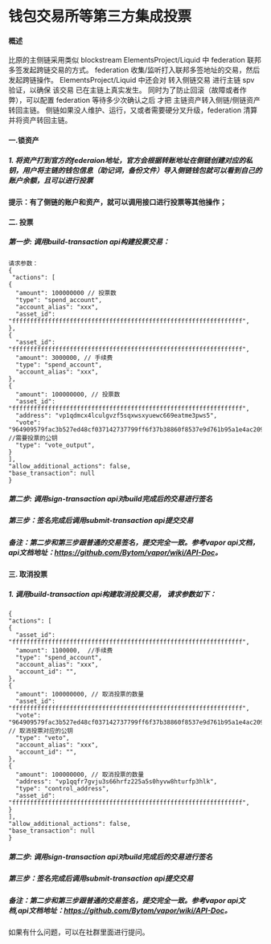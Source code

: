 #  钱包交易所等第三方集成投票

#### 概述

比原的主侧链采用类似 blockstream ElementsProject/Liquid 中 federation 联邦多签发起跨链交易的方式。
federation 收集/监听打入联邦多签地址的交易，然后发起跨链操作。
ElementsProject/Liquid 中还会对 转入侧链交易 进行主链 spv 验证，以确保 该交易 已在主链上真实发生。
同时为了防止回滚（故障或者作弊），可以配置 federation 等待多少次确认之后 才把 主链资产转入侧链/侧链资产转回主链。
侧链如果没人维护、运行，又或者需要硬分叉升级，federation 清算并将资产转回主链。


#### 一.锁资产

##### 1. 将资产打到官方的federaion地址，官方会根据转账地址在侧链创建对应的私钥，用户将主链的钱包信息（助记词，备份文件）导入侧链钱包就可以看到自己的账户余额，且可以进行投票

#### 提示：有了侧链的账户和资产，就可以调用接口进行投票等其他操作；

#### 二. 投票

##### 第一步: 调用build-transaction api构建投票交易：

    请求参数：
    {
     "actions": [
    {
      "amount": 100000000 // 投票数
      "type": "spend_account",
      "account_alias": "xxx",
      "asset_id": "ffffffffffffffffffffffffffffffffffffffffffffffffffffffffffffffff",
    },
    {
      "asset_id": "ffffffffffffffffffffffffffffffffffffffffffffffffffffffffffffffff",
      "amount": 3000000, // 手续费
      "type": "spend_account",
      "account_alias": "xxx",
    },
    {
      "amount": 100000000, // 投票数
      "asset_id": "ffffffffffffffffffffffffffffffffffffffffffffffffffffffffffffffff",
      "address": "vp1qdmcx4lculgvzf5sqxwsxyuewc669eatme3pws5",
      "vote": "964909579fac3b527ed48cf037142737799ff6f37b38860f8537e9d761b95a1e4ac209a13b766be5f43a930160dad9355ddcca7db965819767629aff571953bd", //需要投票的公钥
      "type": "vote_output",
    }
    ],
    "allow_additional_actions": false,
    "base_transaction": null
    }

##### 第二步: 调用sign-transaction api对build完成后的交易进行签名


##### 第三步：签名完成后调用submit-transaction api提交交易

##### 备注：第二步和第三步跟普通的交易签名，提交完全一致。参考vapor api文档，api文档地址：<https://github.com/Bytom/vapor/wiki/API-Doc>。

#### 三. 取消投票

##### 1. 调用build-transaction api构建取消投票交易， 请求参数如下：

    {
    "actions": [
    {
      "asset_id": "ffffffffffffffffffffffffffffffffffffffffffffffffffffffffffffffff",
      "amount": 1100000,  //手续费
      "type": "spend_account",
      "account_alias": "xxx",
      "account_id": "",
    },
    {
      "amount": 100000000, // 取消投票的数量
      "asset_id": "ffffffffffffffffffffffffffffffffffffffffffffffffffffffffffffffff",
      "vote": "964909579fac3b527ed48cf037142737799ff6f37b38860f8537e9d761b95a1e4ac209a13b766be5f43a930160dad9355ddcca7db965819767629aff571953bd", // 取消投票对应的公钥
      "type": "veto",
      "account_alias": "xxx",
      "account_id": "",
    },
    {
      "amount": 100000000, // 取消投票的数量
      "address": "vp1qqfr7gvju3s66hrfz225a5s0hyvw8hturfp3hlk",
      "type": "control_address",
      "asset_id": "ffffffffffffffffffffffffffffffffffffffffffffffffffffffffffffffff",
    }
    ],
    "allow_additional_actions": false,
    "base_transaction": null
    }
    
##### 第二步: 调用sign-transaction api对build完成后的交易进行签名

##### 第三步：签名完成后调用submit-transaction api提交交易

##### 备注：第二步和第三步跟普通的交易签名，提交完全一致。参考vapor api文档,api文档地址：<https://github.com/Bytom/vapor/wiki/API-Doc>。

如果有什么问题，可以在社群里面进行提问。



